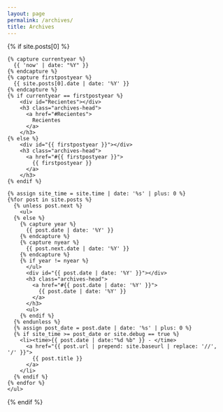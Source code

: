 ```yaml
---
layout: page
permalink: /archives/
title: Archives
---
```


<section>
  {% if site.posts[0] %}

    {% capture currentyear %}
      {{ 'now' | date: "%Y" }}
    {% endcapture %}
    {% capture firstpostyear %}
      {{ site.posts[0].date | date: '%Y' }}
    {% endcapture %}
    {% if currentyear == firstpostyear %}
        <div id="Recientes"></div>
        <h3 class="archives-head">
          <a href="#Recientes">
            Recientes
          </a>
        </h3>
    {% else %}
        <div id="{{ firstpostyear }}"></div>
        <h3 class="archives-head">
          <a href="#{{ firstpostyear }}">
            {{ firstpostyear }}
          </a>
        </h3>
    {% endif %}

    {% assign site_time = site.time | date: '%s' | plus: 0 %}
    {%for post in site.posts %}
      {% unless post.next %}
        <ul>
      {% else %}
        {% capture year %}
          {{ post.date | date: '%Y' }}
        {% endcapture %}
        {% capture nyear %}
          {{ post.next.date | date: '%Y' }}
        {% endcapture %}
        {% if year != nyear %}
          </ul>
          <div id="{{ post.date | date: '%Y' }}"></div>
          <h3 class="archives-head">
            <a href="#{{ post.date | date: '%Y' }}">
              {{ post.date | date: '%Y' }}
            </a>
          </h3>
          <ul>
        {% endif %}
      {% endunless %}
      {% assign post_date = post.date | date: '%s' | plus: 0 %}
      {% if site_time >= post_date or site.debug == true %}
        <li><time>{{ post.date | date:"%d %b" }} - </time>
          <a href="{{ post.url | prepend: site.baseurl | replace: '//', '/' }}">
            {{ post.title }}
          </a>
        </li>
      {% endif %}
    {% endfor %}
    </ul>

  {% endif %}
</section>
